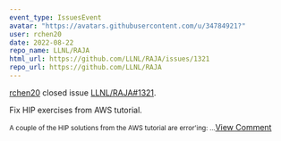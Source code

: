 ```yaml
---
event_type: IssuesEvent
avatar: "https://avatars.githubusercontent.com/u/34784921?"
user: rchen20
date: 2022-08-22
repo_name: LLNL/RAJA
html_url: https://github.com/LLNL/RAJA/issues/1321
repo_url: https://github.com/LLNL/RAJA
---
```


<a href='https://github.com/rchen20' target='_blank'>rchen20</a> closed issue <a href='https://github.com/LLNL/RAJA/issues/1321' target='_blank'>LLNL/RAJA#1321</a>.

<p>Fix HIP exercises from AWS tutorial.</p><small>A couple of the HIP solutions from the AWS tutorial are error'ing:...</small><a href='https://github.com/LLNL/RAJA/issues/1321' target='_blank'>View Comment</a>